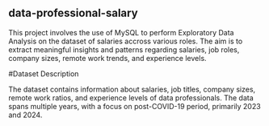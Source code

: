 ## data-professional-salary

This project involves the use of MySQL to perform Exploratory Data Analysis on the dataset of salaries accross various roles. The aim is to extract meaningful insights and patterns regarding salaries, job roles, company sizes, remote work trends, and experience levels.

#Dataset Description

The dataset contains information about salaries, job titles, company sizes, remote work ratios, and experience levels of data professionals. The data spans multiple years, with a focus on post-COVID-19 period, primarily 2023 and 2024.
